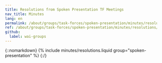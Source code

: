 ```yaml
---
title: Resolutions from Spoken Presentation TF Meetings
nav_title: Minutes
lang: en
permalink: /about/groups/task-forces/spoken-presentation/minutes/resolutions/
ref: /about/groups/task-forces/spoken-presentation/minutes/resolutions/
github:
  label: wai-groups
---
```


{::nomarkdown}
{% include minutes/resolutions.liquid group="spoken-presentation" %}
{:/}